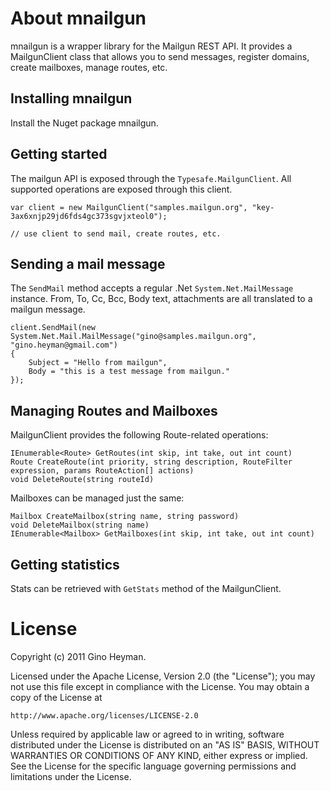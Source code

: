 About mnailgun
==============

mnailgun is a wrapper library for the Mailgun REST API. It provides a MailgunClient class
that allows you to send messages, register domains, create mailboxes, manage routes, etc.

Installing mnailgun
-------------------

Install the Nuget package mnailgun.

Getting started
---------------

The mailgun API is exposed through the `Typesafe.MailgunClient`. All supported operations are 
exposed through this client.

	var client = new MailgunClient("samples.mailgun.org", "key-3ax6xnjp29jd6fds4gc373sgvjxteol0");
	
	// use client to send mail, create routes, etc.

Sending a mail message
----------------------

The `SendMail` method accepts a regular .Net `System.Net.MailMessage` instance. From, To, Cc, Bcc, 
Body text, attachments are all translated to a mailgun message.

	client.SendMail(new System.Net.Mail.MailMessage("gino@samples.mailgun.org", "gino.heyman@gmail.com") 
	{
		Subject = "Hello from mailgun",
		Body = "this is a test message from mailgun."
	});

Managing Routes and Mailboxes
-----------------------------

MailgunClient provides the following Route-related operations:

	IEnumerable<Route> GetRoutes(int skip, int take, out int count)
	Route CreateRoute(int priority, string description, RouteFilter expression, params RouteAction[] actions)
	void DeleteRoute(string routeId)

Mailboxes can be managed just the same:

	Mailbox CreateMailbox(string name, string password)
	void DeleteMailbox(string name)
	IEnumerable<Mailbox> GetMailboxes(int skip, int take, out int count)

Getting statistics
------------------

Stats can be retrieved with `GetStats` method of the MailgunClient.

License
=======

Copyright (c) 2011 Gino Heyman.

Licensed under the Apache License, Version 2.0 (the "License");
you may not use this file except in compliance with the License.
You may obtain a copy of the License at

	http://www.apache.org/licenses/LICENSE-2.0

Unless required by applicable law or agreed to in writing, software
distributed under the License is distributed on an "AS IS" BASIS,
WITHOUT WARRANTIES OR CONDITIONS OF ANY KIND, either express or implied.
See the License for the specific language governing permissions and
limitations under the License.
